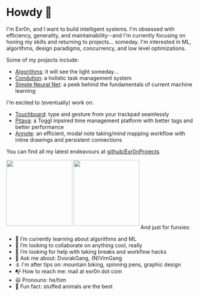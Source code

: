# Howdy :wave:

I'm Exr0n, and I want to build intelligent systems. I'm obsessed with efficiency, generality, and maintainability--and I'm currently focusing on honing my skills and returning to projects... someday. I'm interested in ML, algorithms, design paradigms, concurrency, and low level optimizations.

Some of my projects include:
- [Algorithms](http://tinyurl.com/yd4m55e): it will see the light someday...
- [Condution](condution.com): a holistic task management system
- [Simple Neural Net](exr0nprojects/neural_net_cpp): a peek behind the fundamentals of current machine learning

I'm excited to (eventually) work on:
- [Touchboard](exr0nprojects/touchboard): type and gesture from your trackpad seamlessly
- [Pitaya](exr0nprojects/pitaya): a Toggl inpsired time management platform with better tags and better performance
- [Annote](exr0nprojects/annote): an efficient, modal note taking/mind mapping workflow with inline drawings and persistent connections

You can find all my latest endeavours at [github/Exr0nProjects](https://github.com/exr0nprojects)


<a href="https://github.com/anuraghazra/github-readme-stats">
    <img align="left" height="175em" src="https://github-readme-stats.vercel.app/api?username=exr0n&show_icons=true&theme=dark&count_private=true" />
</a>
<a href="https://github.com/anuraghazra/github-readme-stats">
    <img align="left" height="175em" src="https://github-readme-stats.vercel.app/api/top-langs/?username=exr0n&theme=dark&layout=compact&count_private=true" />
</a>

<br><br><br><br><br><br><br><br><br><br>
And just for funsies:
- :seedling:  I’m currently learning about algorithms and ML
- :busts_in_silhouette:  I’m looking to collaborate on anything cool, really
- :thinking:  I’m looking for help with taking breaks and workflow hacks
- :speech_balloon:  Ask me about:  DvorakGang, (N)VimGang
- :anchor:  I'm after tips on: mountain biking, spinning pens, graphic design
- :mailbox_with_no_mail:  How to reach me: mail at exr0n dot com
- :smiley:  Pronouns: he/him
- :penguin:  Fun fact: stuffed animals are the best
